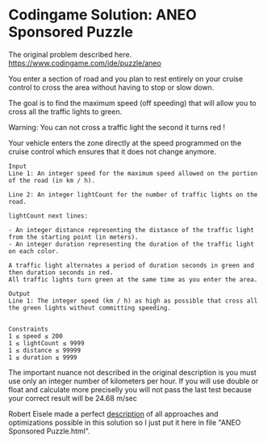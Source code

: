 ﻿# Codingame Solution: ANEO Sponsored Puzzle

The original problem described here.
https://www.codingame.com/ide/puzzle/aneo

You enter a section of road and you plan to rest entirely on your cruise control to cross the area without having to stop or slow down.

The goal is to find the maximum speed (off speeding) that will allow you to cross all the traffic lights to green.

Warning: You can not cross a traffic light the second it turns red !

Your vehicle enters the zone directly at the speed programmed on the cruise control which ensures that it does not change anymore.

```
Input
Line 1: An integer speed for the maximum speed allowed on the portion of the road (in km / h).

Line 2: An integer lightCount for the number of traffic lights on the road.

lightCount next lines: 

- An integer distance representing the distance of the traffic light from the starting point (in meters).
- An integer duration representing the duration of the traffic light on each color.

A traffic light alternates a period of duration seconds in green and then duration seconds in red.
All traffic lights turn green at the same time as you enter the area.

Output
Line 1: The integer speed (km / h) as high as possible that cross all the green lights without committing speeding.


Constraints
1 ≤ speed ≤ 200
1 ≤ lightCount ≤ 9999
1 ≤ distance ≤ 99999
1 ≤ duration ≤ 9999

```
The important nuance not described in the original description is you must use only an integer number of kilometers per hour. 
If you will use double or float and calculate more preciselly you will not pass the last test because your correct result will be 24.68 m/sec

Robert Eisele made a perfect [description](https://www.xarg.org/puzzle/codingame/aneo-sponsored-puzzle/) of all approaches and optimizations possible in this solution so I just put it here in file "ANEO Sponsored Puzzle.html".
